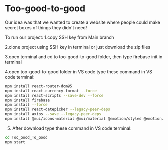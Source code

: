# Too-good-to-good
Our idea was that we wanted to create a website where people could make secret boxes of things they didn't need!


To run our project:
1.copy SSH key from Main branch

2.clone project using SSH key in terminal or just download the zip files

3.open terminal and cd to too-good-to-good folder, then type firebase init in terminal

4.open too-good-to-good folder in VS code
type these command in VS code terminal: 
 ```bash
npm install react-router-dom@5    
npm install react-currency-format --force
npm install react-scripts --save-dev --force
npm install firebase
npm install --force
npm install react-datepicker --legacy-peer-deps
npm install axios --save --legacy-peer-deps
npm install @mui/icons-material @mui/material @emotion/styled @emotion/react
```

5. After download
type these command in VS code terminal:
```bash
cd Too_Good_To_Good
npm start
```

